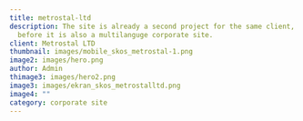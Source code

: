 ```yaml
---
title: metrostal-ltd
description: The site is already a second project for the same client, similarly as
  before it is also a multilanguge corporate site.
client: Metrostal LTD
thumbnail: images/mobile_skos_metrostal-1.png
image2: images/hero.png
author: Admin
thimage3: images/hero2.png
image3: images/ekran_skos_metrostalltd.png
image4: ""
category: corporate site
---
```

